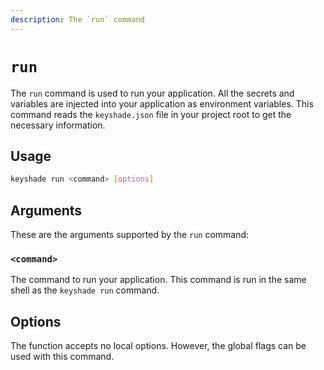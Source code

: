 ```yaml
---
description: The `run` command
---
```


# `run`

The `run` command is used to run your application. All the secrets and variables are injected into your application as environment variables. This command reads the `keyshade.json` file in your project root to get the necessary information.

## Usage

```bash
keyshade run <command> [options]
```

## Arguments

These are the arguments supported by the `run` command:

### `<command>`

The command to run your application. This command is run in the same shell as the `keyshade run` command.

## Options

The function accepts no local options. However, the global flags can be used with this command.

